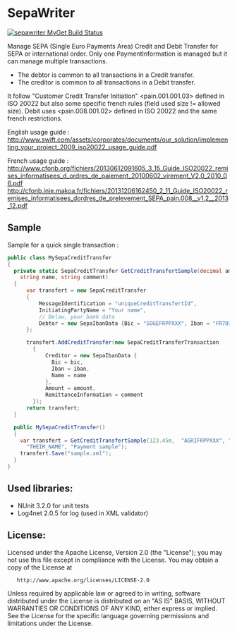 SepaWriter
===
[![sepawriter MyGet Build Status](https://www.myget.org/BuildSource/Badge/sepawriter?identifier=e1d53645-035c-47b4-bf78-48c34f912349)](https://www.myget.org/)

Manage SEPA (Single Euro Payments Area) Credit and Debit Transfer for SEPA or international order.
Only one PaymentInformation is managed but it can manage multiple transactions. 
- The debtor is common to all transactions in a Credit transfer.
- The creditor is common to all transactions in a Debit transfer.

It follow "Customer Credit Transfer Initiation" &lt;pain.001.001.03&gt; defined in ISO 20022 but also some specific french rules (field used size != allowed size). Debit uses &lt;pain.008.001.02&gt; defined in ISO 20022 and the same french restrictions.

English usage guide :
http://www.swift.com/assets/corporates/documents/our_solution/implementing_your_project_2009_iso20022_usage_guide.pdf

French usage guide :
http://www.cfonb.org/fichiers/20130612091605_3_15_Guide_ISO20022_remises_informatisees_d_ordres_de_paiement_20100602_virement_V2.0_2010_06.pdf
http://cfonb.inie.makoa.fr/fichiers/20131206162450_2_11_Guide_ISO20022_remises_informatisees_dordres_de_prelevement_SEPA_pain.008__v1.2__2013_12.pdf

Sample
---

Sample for a quick single transaction :
```csharp
public class MySepaCreditTransfer
{
  private static SepaCreditTransfer GetCreditTransfertSample(decimal amount, string bic, string iban,
    string name, string comment)
  {
      var transfert = new SepaCreditTransfer
      {
          MessageIdentification = "uniqueCreditTransfertId",
          InitiatingPartyName = "Your name",
          // Below, your bank data
          Debtor = new SepaIbanData {Bic = "SOGEFRPPXXX", Iban = "FR7030002005500000157845Z02", Name = "My Corp"}          
      };

      transfert.AddCreditTransfer(new SepaCreditTransferTransaction
		{
			Creditor = new SepaIbanData {
			  Bic = bic,
			  Iban = iban,
			  Name = name
			},
			Amount = amount,
			RemittanceInformation = comment
		});
      return transfert;
  }

  public MySepaCreditTransfer()
  {
    var transfert = GetCreditTransfertSample(123.45m,  "AGRIFRPPXXX", "FR1420041010050500013M02606",
      "THEIR_NAME", "Payment sample");
    transfert.Save("sample.xml");
  }
}
```

Used libraries:
---
- NUnit 3.2.0 for unit tests
- Log4net 2.0.5 for log (used in XML validator)


License:
---

   Licensed under the Apache License, Version 2.0 (the "License");
   you may not use this file except in compliance with the License.
   You may obtain a copy of the License at

       http://www.apache.org/licenses/LICENSE-2.0

   Unless required by applicable law or agreed to in writing, software
   distributed under the License is distributed on an "AS IS" BASIS,
   WITHOUT WARRANTIES OR CONDITIONS OF ANY KIND, either express or implied.
   See the License for the specific language governing permissions and
   limitations under the License.

